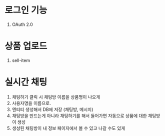 # 로그인 기능
1. OAuth 2.0

# 상품 업로드
1. sell-item

# 실시간 채팅
1. 채팅하기 클릭 시 채팅방 이름을 상품명이 나오게
2. 사용자명을 이름으로.
2. 엔티티 생성해서 DB에 저장 (채팅방, 메시지)
3. 채팅방을 만드는게 아니라 채팅하기를 해서 들어가면 자동으로 상품에 대한 채팅방이 생성
4. 생성된 채팅방이 내 정보 페이지에서 볼 수 있고 나갈 수도 있게
